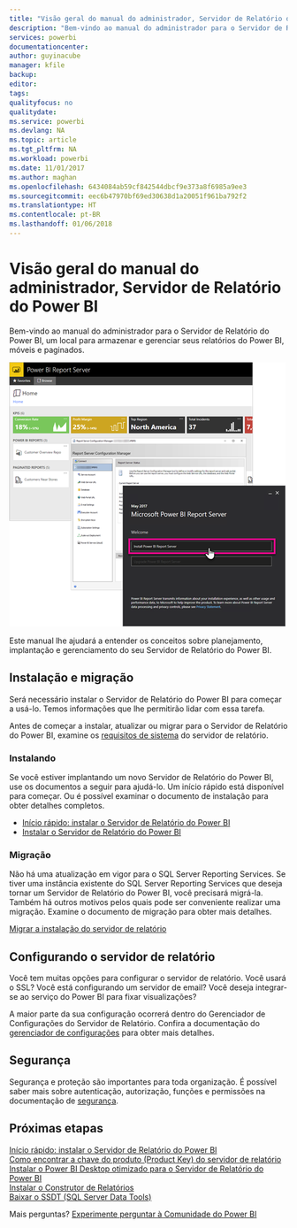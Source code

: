 ```yaml
---
title: "Visão geral do manual do administrador, Servidor de Relatório do Power BI"
description: "Bem-vindo ao manual do administrador para o Servidor de Relatório do Power BI, um local para armazenar e gerenciar seus relatórios do Power BI, móveis e paginados."
services: powerbi
documentationcenter: 
author: guyinacube
manager: kfile
backup: 
editor: 
tags: 
qualityfocus: no
qualitydate: 
ms.service: powerbi
ms.devlang: NA
ms.topic: article
ms.tgt_pltfrm: NA
ms.workload: powerbi
ms.date: 11/01/2017
ms.author: maghan
ms.openlocfilehash: 6434084ab59cf842544dbcf9e373a8f6985a9ee3
ms.sourcegitcommit: eec6b47970bf69ed30638d1a20051f961ba792f2
ms.translationtype: HT
ms.contentlocale: pt-BR
ms.lasthandoff: 01/06/2018
---
```

# <a name="administrator-handbook-overview-power-bi-report-server"></a>Visão geral do manual do administrador, Servidor de Relatório do Power BI
Bem-vindo ao manual do administrador para o Servidor de Relatório do Power BI, um local para armazenar e gerenciar seus relatórios do Power BI, móveis e paginados.

![](media/admin-handbook-overview/admin-handbook.png)

Este manual lhe ajudará a entender os conceitos sobre planejamento, implantação e gerenciamento do seu Servidor de Relatório do Power BI.

## <a name="installing-and-migration"></a>Instalação e migração
Será necessário instalar o Servidor de Relatório do Power BI para começar a usá-lo. Temos informações que lhe permitirão lidar com essa tarefa.

Antes de começar a instalar, atualizar ou migrar para o Servidor de Relatório do Power BI, examine os [requisitos de sistema](system-requirements.md) do servidor de relatório.

### <a name="installing"></a>Instalando
Se você estiver implantando um novo Servidor de Relatório do Power BI, use os documentos a seguir para ajudá-lo. Um início rápido está disponível para começar. Ou é possível examinar o documento de instalação para obter detalhes completos.

* [Início rápido: instalar o Servidor de Relatório do Power BI](quickstart-install-report-server.md)
* [Instalar o Servidor de Relatório do Power BI](install-report-server.md)

### <a name="migration"></a>Migração
Não há uma atualização em vigor para o SQL Server Reporting Services. Se tiver uma instância existente do SQL Server Reporting Services que deseja tornar um Servidor de Relatório do Power BI, você precisará migrá-la. Também há outros motivos pelos quais pode ser conveniente realizar uma migração. Examine o documento de migração para obter mais detalhes.

[Migrar a instalação do servidor de relatório](migrate-report-server.md)

## <a name="configuring-your-report-server"></a>Configurando o servidor de relatório
Você tem muitas opções para configurar o servidor de relatório. Você usará o SSL? Você está configurando um servidor de email? Você deseja integrar-se ao serviço do Power BI para fixar visualizações?

A maior parte da sua configuração ocorrerá dentro do Gerenciador de Configurações do Servidor de Relatório. Confira a documentação do [gerenciador de configurações](https://docs.microsoft.com/sql/reporting-services/install-windows/reporting-services-configuration-manager-native-mode) para obter mais detalhes.

## <a name="security"></a>Segurança
Segurança e proteção são importantes para toda organização. É possível saber mais sobre autenticação, autorização, funções e permissões na documentação de [segurança](https://docs.microsoft.com/sql/reporting-services/security/reporting-services-security-and-protection).

## <a name="next-steps"></a>Próximas etapas
[Início rápido: instalar o Servidor de Relatório do Power BI](quickstart-install-report-server.md)  
[Como encontrar a chave do produto (Product Key) do servidor de relatório](find-product-key.md)  
[Instalar o Power BI Desktop otimizado para o Servidor de Relatório do Power BI](install-powerbi-desktop.md)  
[Instalar o Construtor de Relatórios](https://docs.microsoft.com/sql/reporting-services/install-windows/install-report-builder)  
[Baixar o SSDT (SQL Server Data Tools)](http://go.microsoft.com/fwlink/?LinkID=616714)

Mais perguntas? [Experimente perguntar à Comunidade do Power BI](https://community.powerbi.com/)


